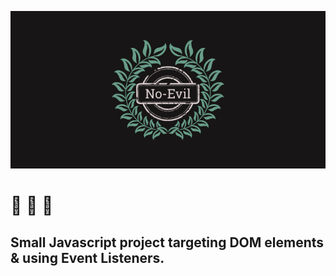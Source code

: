 ![](https://github.com/cba0311/No-Evil/blob/master/readme-banner-700.png)

# 🙊 🙉 🙈

## Small Javascript project targeting DOM elements & using Event Listeners.
